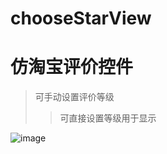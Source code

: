 # chooseStarView
# 仿淘宝评价控件 
> 可手动设置评价等级
>> 可直接设置等级用于显示
>>> 
![image](https://github.com/KangGuiYang/ChooseStarView/tree/master/Screenshots/1.png)

